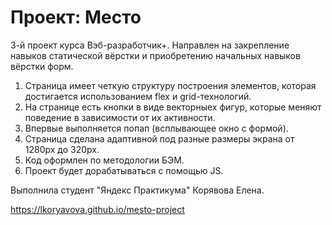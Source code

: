 # Проект: Место

3-й проект курса Вэб-разработчик+.
Направлен на закрепление навыков статической вёрстки и приобретению начальных навыков вёрстки форм.

1. Страница имеет четкую структуру построения элементов, которая достигается использованием flex и grid-технологий.
2. На странице есть кнопки в виде векторныех фигур, которые меняют поведение в зависимости от их активности.
3. Впервые выполняется попап (всплывающее окно с формой).
4. Страница сделана адаптивной под разные размеры экрана от 1280px до 320px. 
5. Код оформлен по методологии БЭМ.
6. Проект будет дорабатываться с помощью JS.

Выполнила студент "Яндекс Практикума" Корявова Елена.

https://lkoryavova.github.io/mesto-project